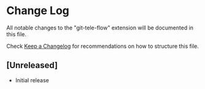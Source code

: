 # Change Log

All notable changes to the "git-tele-flow" extension will be documented in this file.

Check [Keep a Changelog](http://keepachangelog.com/) for recommendations on how to structure this file.

## [Unreleased]

- Initial release